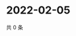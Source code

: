 # 2022-02-05

共 0 条

<!-- BEGIN WEIBO -->
<!-- 最后更新时间 Sat Feb 05 2022 02:10:52 GMT+0800 (China Standard Time) -->

<!-- END WEIBO -->
